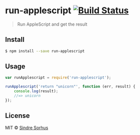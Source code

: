 # run-applescript [![Build Status](https://travis-ci.org/sindresorhus/run-applescript.svg?branch=master)](https://travis-ci.org/sindresorhus/run-applescript)

> Run AppleScript and get the result


## Install

```sh
$ npm install --save run-applescript
```


## Usage

```js
var runApplescript = require('run-applescript');

runApplescript('return "unicorn"', function (err, result) {
	console.log(result);
	//=> unicorn
});
```


## License

MIT © [Sindre Sorhus](http://sindresorhus.com)

